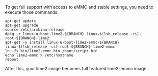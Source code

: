 To get full support with access to eMMC and stable settings, you need to execute those commands:
	
	apt-get update
	apt-get upgrade
	source /etc/armbian-release
	dpkg -r linux-u-boot-lime2-${BRANCH} linux-$(lsb_release -cs)-root-${BRANCH}-lime2
	apt-get -y install linux-u-boot-lime2-emmc-${BRANCH} linux-$(lsb_release -cs)-root-${BRANCH}-lime2-emmc
	ln -fs bin/lime2-emmc.bin /boot/script.bin
	echo lime2-emmc > /etc/hostname
	reboot

After this, your lime2 image becomes full featured lime2-emmc image.